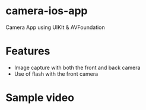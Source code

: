 # camera-ios-app
Camera App using UIKIt &amp; AVFoundation


# Features
- Image capture with both the front and back camera
- Use of flash with the front camera


# Sample video
